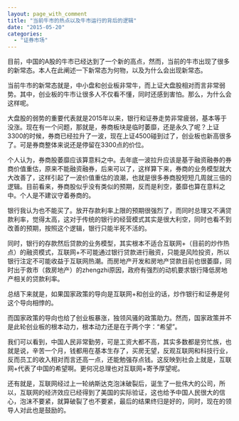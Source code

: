 ```yaml
---
layout: page_with_comment
title: "当前牛市的热点以及牛市运行的背后的逻辑"
date: "2015-05-20"
categories: 
  - "证券市场"
---
```


目前，中国的A股的牛市已经达到了一个新的高点，然而，当前的牛市出现了很多的新常态。本人在此阐述一下新常态为何物，以及为什么会出现新常态。

当前牛市的新常态就是，中小盘和创业板非常牛，而上证大盘股相对而言非常弱势。其中，创业板的牛市让很多人不仅看不懂，同时还感到害怕。那么，为什么会这样呢。

大盘股的弱势的重要代表就是2015年以来，银行和证券走势非常疲弱，基本等于没涨。现在有一个问题，那就是，券商板块是临时萎靡，还是永久了呢？上证3300的时候，券商已经拉升了一波，现在上证4500碰到过了，创业板也新高很多了。可是券商整体来说还是停留在3300点的价位。

个人认为，券商股萎靡应该算意料之中。去年底一波拉升应该是基于融资融券的券商价值重估，原来不能融资融券，后来可以了，这样算下来，券商的业务模型就大大改善了，这样引起了一波价值重估的浪潮，也就是很多券商股短短几周就三倍的逻辑。目前看来，券商股似乎没有类似的预期，反而是利空，萎靡也算在意料之中。个人是不建议守着券商的。

银行我认为也不能买了。放开存款利率上限的预期很强烈了，而同时总理又不满贷款利率，觉得太高，这对于传统的银行的经营模式其实是很大利空，同时也看不到改善的预期，按照这个逻辑，银行只能半死不活的。

同时，银行的存款然后贷款的业务模型，其实根本不适合互联网+（目前的炒作热点）的融资模式，互联网+不可能通过银行贷款进行融资，只能是风险投资，所以银行注定不可能收益于互联网热潮。而房地产开发和房地产贷款目前也很萎靡，同时出于救市（救房地产）的zhengzhi原因，政府有强烈的动机要求银行降低房地产相关的贷款利率。

总结下来就是，如果国家政策的导向是互联网+和创业的话，炒作银行和证券是何这个导向相悖的。

而国家政策的导向也给了创业板暴涨，独领风骚的政策助力。然而，国家政策并不是此轮创业板的根本动力，根本动力还是在于两个字：“希望”。

我们可以看到，中国人民非常勤劳，可是工资大都不高，其实多数都是穷忙族，也就是说，辛苦一个月，钱都用在基本生存了，买房无望，反观互联网和科技行业，反而员工的收入相对而言还高一点，还能勉强存点钱。这反映到社会上就是，互联网+代表了中国的希望啊。更何况总理也对互联网+寄予厚望呢。

还有就是，互联网经过上一轮纳斯达克泡沫破裂后，诞生了一批伟大的公司，所以，互联网的经济效应已经得到了美国的实际验证，这也给予中国人民很大的信心，泡沫不要紧，就算破裂了也不要紧，最后的结果终归是好的，同时，现在的领导人对此也是鼓励的。
